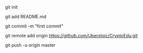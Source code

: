 git init

git add README.md

git commit -m "first commit"

git remote add origin https://github.com/Uberstoic/CryptoEdu.git

git push -u origin master
